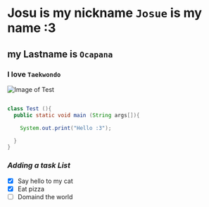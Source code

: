 # Josu is my nickname `Josue` is my name **:3**
## my Lastname is `Ocapana`
### I love `Taekwondo`

![Image of Test](https://www.getautismactive.com/test-logo-circle-black-transparent/)

``` java

class Test (){
  public static void main (String args[]){

    System.out.print("Hello :3");

  }  
}

```

### _Adding a task List_

- [X] Say hello to my cat
- [X] Eat pizza
- [ ] Domaind the world
